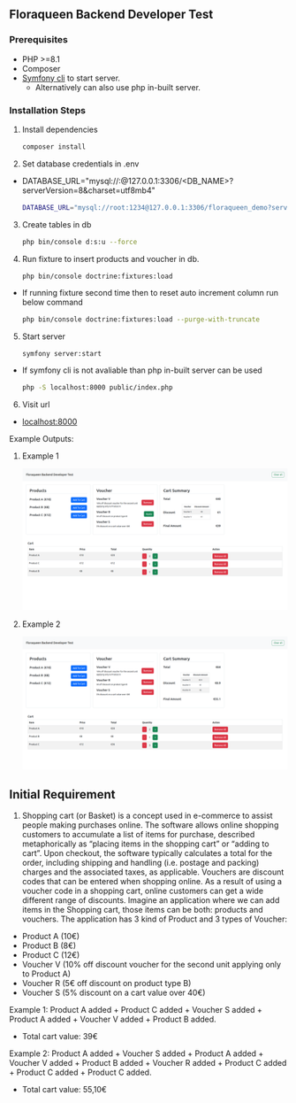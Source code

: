## Floraqueen Backend Developer Test

### Prerequisites

- PHP >=8.1
- Composer
- [Symfony cli](https://symfony.com/download) to start server.
  - Alternatively can also use php in-built server.

### Installation Steps

1. Install dependencies

   ```bash
   composer install
   ```

2. Set database credentials in .env

- DATABASE_URL="mysql://<USERNAME>:<PASSWORD>@127.0.0.1:3306/<DB_NAME>?serverVersion=8&charset=utf8mb4"

  ```bash
  DATABASE_URL="mysql://root:1234@127.0.0.1:3306/floraqueen_demo?serverVersion=8&charset=utf8mb4"
  ```

3. Create tables in db

   ```bash
   php bin/console d:s:u --force
   ```

4. Run fixture to insert products and voucher in db.

   ```bash
   php bin/console doctrine:fixtures:load
   ```

- If running fixture second time then to reset auto increment column run below command

  ```bash
  php bin/console doctrine:fixtures:load --purge-with-truncate
  ```

5. Start server

   ```
   symfony server:start
   ```

- If symfony cli is not avaliable than php in-built server can be used

  ```bash
  php -S localhost:8000 public/index.php
  ```

6. Visit url
- [localhost:8000](http://localhost:8000)

Example Outputs:

1. Example 1

    ![Alt text](public/images/Floraqueen-Backend-Developer-Test-1.png)

2. Example 2

    ![Alt text](public/images/Floraqueen-Backend-Developer-Test-2.png)


## Initial Requirement

1. Shopping cart (or Basket) is a concept used in e-commerce to assist people making
purchases online. The software allows online shopping customers to accumulate a
list of items for purchase, described metaphorically as “placing items in the shopping
cart” or “adding to cart”. Upon checkout, the software typically calculates a total for
the order, including shipping and handling (i.e. postage and packing) charges and the
associated taxes, as applicable. Vouchers are discount codes that can be entered
when shopping online. As a result of using a voucher code in a shopping cart, online
customers can get a wide different range of discounts.
Imagine an application where we can add items in the Shopping cart, those items can
be both:
products and vouchers. The application has 3 kind of Product and 3 types of Voucher:
- Product A (10€)
- Product B (8€)
- Product C (12€)
- Voucher V (10% off discount voucher for the second unit applying only to Product A)
- Voucher R (5€ off discount on product type B)
- Voucher S (5% discount on a cart value over 40€)

Example 1:
Product A added + Product C added + Voucher S added + Product A added +
Voucher V added + Product B added.
- Total cart value: 39€

Example 2:
Product A added + Voucher S added + Product A added + Voucher V added +
Product B added + Voucher R added + Product C added + Product C added + Product C added.
- Total cart value: 55,10€